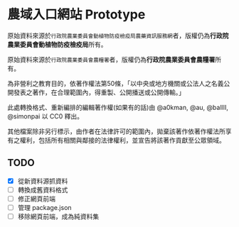 農域入口網站 Prototype
======================

原始資料來源於`行政院農業委員會動植物防疫檢疫局農藥資訊服務網`者，版權仍為**行政院農業委員會動植物防疫檢疫局**所有。

原始資料來源於`行政院農業委員會農糧署`者，版權仍為**行政院農業委員會農糧署**所有。

為非營利之教育目的，依著作權法第50條，「以中央或地方機關或公法人之名義公開發表之著作，在合理範圍內，得重製、公開播送或公開傳輸。」

此處轉換格式、重新編排的編輯著作權(如果有的話)由 @a0kman, @au, @ballII, @simonpai 以 CC0 釋出。

其他檔案除非另行標示，由作者在法律許可的範圍內，拋棄該著作依著作權法所享有之權利，包括所有相關與鄰接的法律權利，並宣告將該著作貢獻至公眾領域。

## TODO

* [x] 從新資料源抓資料
* [ ] 轉換成舊資料格式
* [ ] 修正網頁前端
* [ ] 管理 package.json
* [ ] 移除網頁前端，成為純資料集
